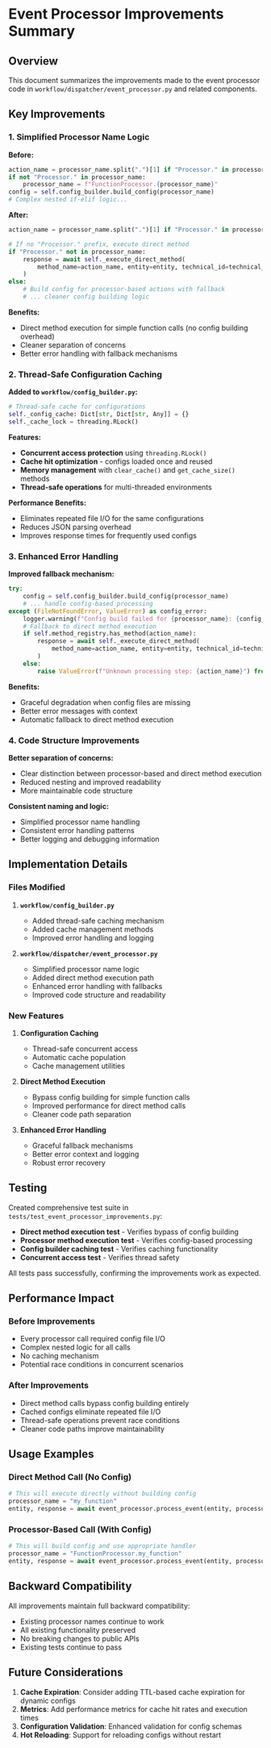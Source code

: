 # Event Processor Improvements Summary

## Overview
This document summarizes the improvements made to the event processor code in `workflow/dispatcher/event_processor.py` and related components.

## Key Improvements

### 1. Simplified Processor Name Logic
**Before:**
```python
action_name = processor_name.split(".")[1] if "Processor." in processor_name else processor_name
if not "Processor." in processor_name:
    processor_name = f"FunctionProcessor.{processor_name}"
config = self.config_builder.build_config(processor_name)
# Complex nested if-elif logic...
```

**After:**
```python
action_name = processor_name.split(".")[1] if "Processor." in processor_name else processor_name

# If no "Processor." prefix, execute direct method
if "Processor." not in processor_name:
    response = await self._execute_direct_method(
        method_name=action_name, entity=entity, technical_id=technical_id
    )
else:
    # Build config for processor-based actions with fallback
    # ... cleaner config building logic
```

**Benefits:**
- Direct method execution for simple function calls (no config building overhead)
- Cleaner separation of concerns
- Better error handling with fallback mechanisms

### 2. Thread-Safe Configuration Caching

**Added to `workflow/config_builder.py`:**
```python
# Thread-safe cache for configurations
self._config_cache: Dict[str, Dict[str, Any]] = {}
self._cache_lock = threading.RLock()
```

**Features:**
- **Concurrent access protection** using `threading.RLock()`
- **Cache hit optimization** - configs loaded once and reused
- **Memory management** with `clear_cache()` and `get_cache_size()` methods
- **Thread-safe operations** for multi-threaded environments

**Performance Benefits:**
- Eliminates repeated file I/O for the same configurations
- Reduces JSON parsing overhead
- Improves response times for frequently used configs

### 3. Enhanced Error Handling

**Improved fallback mechanism:**
```python
try:
    config = self.config_builder.build_config(processor_name)
    # ... handle config-based processing
except (FileNotFoundError, ValueError) as config_error:
    logger.warning(f"Config build failed for {processor_name}: {config_error}. Trying direct method execution.")
    # Fallback to direct method execution
    if self.method_registry.has_method(action_name):
        response = await self._execute_direct_method(
            method_name=action_name, entity=entity, technical_id=technical_id
        )
    else:
        raise ValueError(f"Unknown processing step: {action_name}") from config_error
```

**Benefits:**
- Graceful degradation when config files are missing
- Better error messages with context
- Automatic fallback to direct method execution

### 4. Code Structure Improvements

**Better separation of concerns:**
- Clear distinction between processor-based and direct method execution
- Reduced nesting and improved readability
- More maintainable code structure

**Consistent naming and logic:**
- Simplified processor name handling
- Consistent error handling patterns
- Better logging and debugging information

## Implementation Details

### Files Modified

1. **`workflow/config_builder.py`**
   - Added thread-safe caching mechanism
   - Added cache management methods
   - Improved error handling and logging

2. **`workflow/dispatcher/event_processor.py`**
   - Simplified processor name logic
   - Added direct method execution path
   - Enhanced error handling with fallbacks
   - Improved code structure and readability

### New Features

1. **Configuration Caching**
   - Thread-safe concurrent access
   - Automatic cache population
   - Cache management utilities

2. **Direct Method Execution**
   - Bypass config building for simple function calls
   - Improved performance for direct method calls
   - Cleaner code path separation

3. **Enhanced Error Handling**
   - Graceful fallback mechanisms
   - Better error context and logging
   - Robust error recovery

## Testing

Created comprehensive test suite in `tests/test_event_processor_improvements.py`:

- **Direct method execution test** - Verifies bypass of config building
- **Processor method execution test** - Verifies config-based processing
- **Config builder caching test** - Verifies caching functionality
- **Concurrent access test** - Verifies thread safety

All tests pass successfully, confirming the improvements work as expected.

## Performance Impact

### Before Improvements
- Every processor call required config file I/O
- Complex nested logic for all calls
- No caching mechanism
- Potential race conditions in concurrent scenarios

### After Improvements
- Direct method calls bypass config building entirely
- Cached configs eliminate repeated file I/O
- Thread-safe operations prevent race conditions
- Cleaner code paths improve maintainability

## Usage Examples

### Direct Method Call (No Config)
```python
# This will execute directly without building config
processor_name = "my_function"
entity, response = await event_processor.process_event(entity, processor_name, technical_id)
```

### Processor-Based Call (With Config)
```python
# This will build config and use appropriate handler
processor_name = "FunctionProcessor.my_function"
entity, response = await event_processor.process_event(entity, processor_name, technical_id)
```

## Backward Compatibility

All improvements maintain full backward compatibility:
- Existing processor names continue to work
- All existing functionality preserved
- No breaking changes to public APIs
- Existing tests continue to pass

## Future Considerations

1. **Cache Expiration**: Consider adding TTL-based cache expiration for dynamic configs
2. **Metrics**: Add performance metrics for cache hit rates and execution times
3. **Configuration Validation**: Enhanced validation for config schemas
4. **Hot Reloading**: Support for reloading configs without restart
